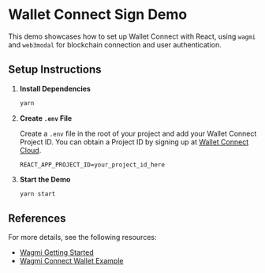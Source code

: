 # Wallet Connect Sign Demo

This demo showcases how to set up Wallet Connect with React, using `wagmi` and `web3modal` for blockchain connection and user authentication.

## Setup Instructions

1. **Install Dependencies**
   ```bash
   yarn
   ```

2. **Create `.env` File**

   Create a `.env` file in the root of your project and add your Wallet Connect Project ID. You can obtain a Project ID by signing up at [Wallet Connect Cloud](https://cloud.walletconnect.com).

   ```plaintext
   REACT_APP_PROJECT_ID=your_project_id_here
   ```

3. **Start the Demo**
   ```bash
   yarn start
   ```

## References

For more details, see the following resources:
- [Wagmi Getting Started](https://wagmi.sh/react/getting-started)
- [Wagmi Connect Wallet Example](https://wagmi.sh/examples/connect-wallet)
